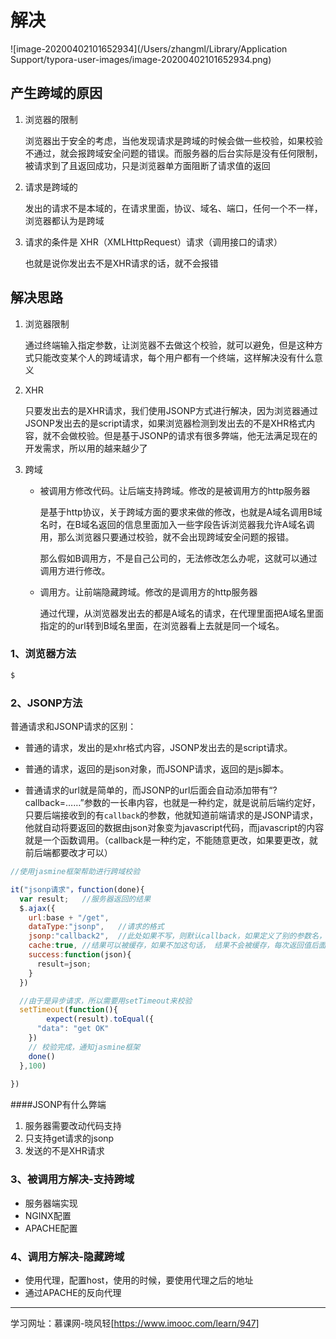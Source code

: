 # 解决

![image-20200402101652934](/Users/zhangml/Library/Application Support/typora-user-images/image-20200402101652934.png)

## 产生跨域的原因

1. 浏览器的限制	

   浏览器出于安全的考虑，当他发现请求是跨域的时候会做一些校验，如果校验不通过，就会报跨域安全问题的错误。而服务器的后台实际是没有任何限制，被请求到了且返回成功，只是浏览器单方面阻断了请求值的返回

2. 请求是跨域的

   发出的请求不是本域的，在请求里面，协议、域名、端口，任何一个不一样，浏览器都认为是跨域

3. 请求的条件是 XHR（XMLHttpRequest）请求（调用接口的请求）

   也就是说你发出去不是XHR请求的话，就不会报错

## 解决思路

1. 浏览器限制

   通过终端输入指定参数，让浏览器不去做这个校验，就可以避免，但是这种方式只能改变某个人的跨域请求，每个用户都有一个终端，这样解决没有什么意义

2. XHR

   只要发出去的是XHR请求，我们使用JSONP方式进行解决，因为浏览器通过JSONP发出去的是script请求，如果浏览器检测到发出去的不是XHR格式内容，就不会做校验。但是基于JSONP的请求有很多弊端，他无法满足现在的开发需求，所以用的越来越少了

3. 跨域

   - 被调用方修改代码。让后端支持跨域。修改的是被调用方的http服务器

     是基于http协议，关于跨域方面的要求来做的修改，也就是A域名调用B域名时，在B域名返回的信息里面加入一些字段告诉浏览器我允许A域名调用，那么浏览器只要通过校验，就不会出现跨域安全问题的报错。

     那么假如B调用方，不是自己公司的，无法修改怎么办呢，这就可以通过调用方进行修改。

   - 调用方。让前端隐藏跨域。修改的是调用方的http服务器

     通过代理，从浏览器发出去的都是A域名的请求，在代理里面把A域名里面指定的的url转到B域名里面，在浏览器看上去就是同一个域名。

### 1、浏览器方法

~~~javascript
$
~~~

### 2、JSONP方法

普通请求和JSONP请求的区别：

- 普通的请求，发出的是xhr格式内容，JSONP发出去的是script请求。

- 普通的请求，返回的是json对象，而JSONP请求，返回的是js脚本。
- 普通请求的url就是简单的，而JSONP的url后面会自动添加带有“?callback=……”参数的一长串内容，也就是一种约定，就是说前后端约定好，只要后端接收到的有`callback`的参数，他就知道前端请求的是JSONP请求，他就自动将要返回的数据由json对象变为javascript代码，而javascript的内容就是一个函数调用。（callback是一种约定，不能随意更改，如果要更改，就前后端都要改才可以） 

~~~javascript
//使用jasmine框架帮助进行跨域校验

it("jsonp请求"，function(done){
  var result;	//服务器返回的结果
  $.ajax({
    url:base + "/get",
    dataType:"jsonp",	//请求的格式
    jsonp:"callback2",	//此处如果不写，则默认callback，如果定义了别的参数名，后端也需要同步jsonp的参数名
    cache:true,	//结果可以被缓存，如果不加这句话， 结果不会被缓存，每次返回值后面都会多一个 下划线+随机数 ，这样结果就不会被缓存
    success:function(json){
      result=json;
    }
  })

  //由于是异步请求，所以需要用setTimeout来校验
  setTimeout(function(){
		expect(result).toEqual({
      "data": "get OK"
    })
    // 校验完成，通知jasmine框架
    done()
  },100)
  
})
~~~

####JSONP有什么弊端

1. 服务器需要改动代码支持
2. 只支持get请求的jsonp
3. 发送的不是XHR请求

### 3、被调用方解决-支持跨域

- 服务器端实现
- NGINX配置
- APACHE配置

### 4、调用方解决-隐藏跨域

- 使用代理，配置host，使用的时候，要使用代理之后的地址
- 通过APACHE的反向代理

------

学习网址：慕课网-晓风轻[https://www.imooc.com/learn/947]

